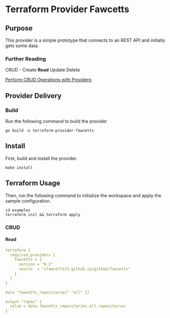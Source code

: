 # Terraform Provider Fawcetts

## Purpose
This provider is a simple prototype that connects to an REST API and initially gets some data.

### Further Reading

CRUD - Create **Read** Update Delete 

[Perform CRUD Operations with Providers](https://developer.hashicorp.com/terraform/tutorials/providers/provider-use)

 
## Provider Delivery

### Build
Run the following command to build the provider

```shell
go build -o terraform-provider-fawcetts
```

## Install

First, build and install the provider.

```shell
make install
```

## Terraform Usage

Then, run the following command to initialize the workspace and apply the sample configuration.

```shell
cd examples
terraform init && terraform apply
```
### CRUD

#### Read

```yaml
terraform {
  required_providers {
    fawcetts = {
      version = "0.2"
      source  = "sfawcett123.github.io/github/fawcetts"
    }
  }
}

data "fawcetts_repositories" "all" {}

output "repos" {
  value = data.fawcetts_repositories.all.repositories
}```


